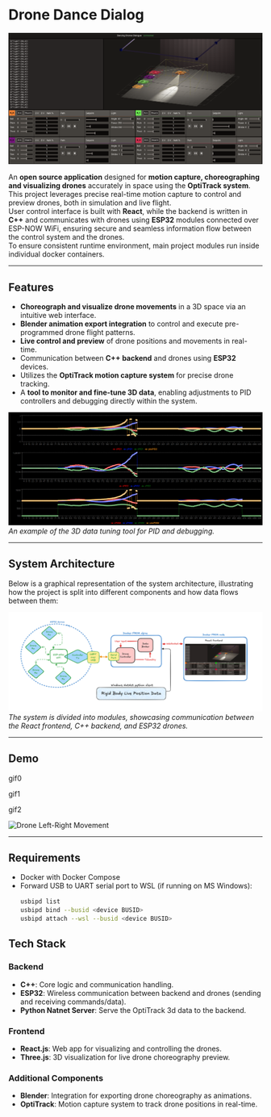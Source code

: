 # Drone Dance Dialog

![Project Preview](extras/Control.png)

An **open source application** designed for **motion capture, choreographing and visualizing drones** accurately in space using the **OptiTrack system**.  
This project leverages precise real-time motion capture to control and preview drones, both in simulation and live flight.  
User control interface is built with **React**, while the backend is written in **C++** and communicates with drones using **ESP32** modules connected over ESP-NOW WiFi, ensuring secure and seamless information flow between the control system and the drones.  
To ensure consistent runtime environment, main project modules run inside individual docker containers.  

---

## Features

- **Choreograph and visualize drone movements** in a 3D space via an intuitive web interface.
- **Blender animation export integration** to control and execute pre-programmed drone flight patterns.
- **Live control and preview** of drone positions and movements in real-time.
- Communication between **C++ backend** and drones using **ESP32** devices.
- Utilizes the **OptiTrack motion capture system** for precise drone tracking.
- A **tool to monitor and fine-tune 3D data**, enabling adjustments to PID controllers and debugging directly within the system.

![3D Data Tuning Tool](extras/PID.png)  
*An example of the 3D data tuning tool for PID and debugging.*

---

## System Architecture

Below is a graphical representation of the system architecture, illustrating how the project is split into different components and how data flows between them:

![System Architecture Diagram](extras/Data.png)  
*The system is divided into modules, showcasing communication between the React frontend, C++ backend, and ESP32 drones.*

---

## Demo

gif0

gif1

gif2

![Drone Left-Right Movement](link-to-your-gif.gif)  

---

## Requirements

- Docker with Docker Compose
- Forward USB to UART serial port to WSL (if running on MS Windows):
  ```bash
  usbipd list
  usbipd bind --busid <device BUSID>
  usbipd attach --wsl --busid <device BUSID>

## Tech Stack

### Backend
- **C++**: Core logic and communication handling.
- **ESP32**: Wireless communication between backend and drones (sending and receiving commands/data).
- **Python Natnet Server**: Serve the OptiTrack 3d data to the backend.
  
### Frontend
- **React.js**: Web app for visualizing and controlling the drones.
- **Three.js**: 3D visualization for live drone choreography preview.

### Additional Components
- **Blender**: Integration for exporting drone choreography as animations.
- **OptiTrack**: Motion capture system to track drone positions in real-time.
